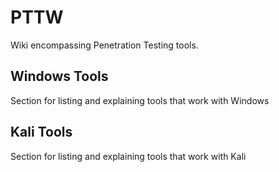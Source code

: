 # PTTW
Wiki encompassing Penetration Testing tools.

## Windows Tools
Section for listing and explaining tools that work with Windows

## Kali Tools
Section for listing and explaining tools that work with Kali
